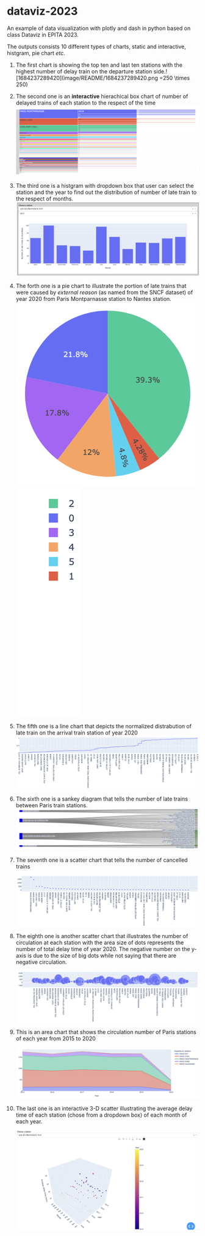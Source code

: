 # dataviz-2023

An example of data visualization with plotly and dash in python based on class Dataviz in EPITA 2023.

The outputs consists 10 different types of charts, static and interactive, histgram, pie chart *etc*.

1. The first chart is showing the top ten and last ten stations with the highest number of delay train on the departure station side.![1684237289420](image/README/1684237289420.png =250 \times 250)



2. The second one is an **interactive** hierachical box chart of number of delayed trains of each station to the respect of the time![1684237387200](image/README/1684237387200.png)



3. The third one is a histgram with dropdown box that user can select the station and the year to find out the distribution of number of late train to the respect of months.![1684237516188](image/README/1684237516188.png)



4. The forth one is a pie chart to illustrate the portion of late trains that were caused by *external reason* (as named from the SNCF dataset) of year 2020 from Paris Montparnasse station to Nantes station.![1684237709035](image/README/1684237709035.png)![1684237674936](image/README/1684237674936.png)



5. The fifth one is a line chart that depicts the normalized distrabution of late train on the arrival train station of year 2020![1684237857860](image/README/1684237857860.png)


6. The sixth one is a sankey diagram that tells the number of late trains between Paris train stations.![1684238048595](image/README/1684238048595.png)


7. The seventh one is a scatter chart that tells the number of cancelled trains

   ![1684238137020](image/README/1684238137020.png)


8. The eighth one is another scatter chart that illustrates the number of circulation at each station with the area size of dots represents the number of total delay time of year 2020. The negative number on the y-axis is due to the size of big dots while not saying that there are negative circulation.

   ![1684238273260](image/README/1684238273260.png)


9. This is an area chart that shows the circulation number of Paris stations of each year from 2015 to 2020

   ![1684238462622](image/README/1684238462622.png)



10. The last one is an interactive 3-D scatter illustrating the average delay time of each station (chose from a dropdown box) of each month of each year.

    ![1684238609399](image/README/1684238609399.png)
